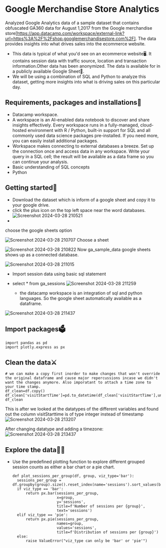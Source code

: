 # Google Merchandise Store Analytics
Analyzed Google Analytics data of a sample dataset that contains obfuscated  GA360  data for August 1,2017 from the Google merchandise store[https://app.datacamp.com/workspace/external-link?url=https%3A%2F%2Fshop.googlemerchandisestore.com%2F].
The data provides insights into what drives sales into the ecommerce website.
- This data is typical of what you'd see on an ecommerce website🖥️. It contains session data with traffic source, location and transaction information.Other data has been anonymized. The data is available for in a publicly available Google Sheet📇.
-  We will be using a combination of SQL and Python to analyze this dataset, getting more insights into what is driving sales on this particular day.

  ## Requirements, packages and installations🔩
  - Datacamp workspace.
  - A workspace is an AI-enabled data notebook to discover and share insights effectively. Every workspace runs in a fully-managed, cloud-hosted environment with R / Python, built-in support for SQL and all commonly used data science packages pre-installed. If you need more, you can easily install additional packages.
  - Workspace makes connecting to external databases a breeze. Set up the connection once and access data in any workspace. Write your query in a SQL cell; the result will be available as a data frame so you can continue your analysis.
  - Basic understanding of SQL concepts
  - Python

## Getting started🏴
- Download the dataset which is inform of a google sheet and copy it to your google drive.
- click the plus icon on the top left space near the word databases.
  ![Screenshot 2024-03-28 210521](https://github.com/mercycheeky/GoogleAnalyticsAnalysis/assets/56400871/101febbf-8fc3-4565-b36a-68039462aa38)
- 
choose the google sheets option

![Screenshot 2024-03-28 210707](https://github.com/mercycheeky/GoogleAnalyticsAnalysis/assets/56400871/79de50bf-99bd-4be6-b683-bd2008a3c012)
 Choose a sheet
 
![Screenshot 2024-03-28 210822](https://github.com/mercycheeky/GoogleAnalyticsAnalysis/assets/56400871/0a8f38c7-b079-4ce9-a2ef-0be4e5eff690)
Now ga_sample_data google sheets shows up as a connected database.

![Screenshot 2024-03-28 211015](https://github.com/mercycheeky/GoogleAnalyticsAnalysis/assets/56400871/fbd2cf60-02d1-4104-9401-51391fcd1e98)

- Import session data using basic sql statement 
- select * from ga_sessions
  ![Screenshot 2024-03-28 211259](https://github.com/mercycheeky/GoogleAnalyticsAnalysis/assets/56400871/f0533d92-56b9-48b8-9183-0e55b34a357d)

  - the datacamp workspace is an integration of sql and python languages. So the google sheet automatically available as a dataframe.
  
![Screenshot 2024-03-28 211437](https://github.com/mercycheeky/GoogleAnalyticsAnalysis/assets/56400871/c97e5938-85ba-417f-88ee-5b6cf236cf90)

## Import packages🗳️
```
import pandas as pd
import plotly.express as px
```
## Clean the data⚔️
```
# we can make a copy first inorder to make changes that won't override the original dataframe and cause major repercussions incase we didn't want the changes anymore. Also imporatant to attach a time zone to your time stamp.
df_clean=df.copy()
df_clean['visitStartTime']=pd.to_datetime(df_clean['visitStartTime'],unit='s').dt.tz_localize('UTC')
df_clean
```
This is after we looked at the datatypes of the different variables and found out the column visitStarttime is of type integer instead of timestamp
![Screenshot 2024-03-28 213207](https://github.com/mercycheeky/GoogleAnalyticsAnalysis/assets/56400871/a251c6e1-1150-47d3-9a28-1ed69d6978d4)

After changing datatype and adding a timezone:
![Screenshot 2024-03-28 213437](https://github.com/mercycheeky/GoogleAnalyticsAnalysis/assets/56400871/3cce147e-510a-4860-8d13-2ddc769f800a)

## Explore the data👩‍🚀
- Use the predefined plotting function to explore different grouped session counts as either a bar chart or a pie chart.
  ```
  def plot_sessions_per_group(df, group, viz_type='bar'):
    sessions_per_group = df.groupby(group).size().reset_index(name='sessions').sort_values(by='sessions')
    if viz_type == 'bar':
        return px.bar(sessions_per_group,
                      x=group,
                      y='sessions',
                      title=f'Number of sessions per {group}',
                      text='sessions')
    elif viz_type == 'pie':
        return px.pie(sessions_per_group,
                      names=group,
                      values='sessions',
                      title=f'Distribution of sessions per {group}')
    else:
        raise ValueError("viz_type can only be 'bar' or 'pie'")
  ```
  

